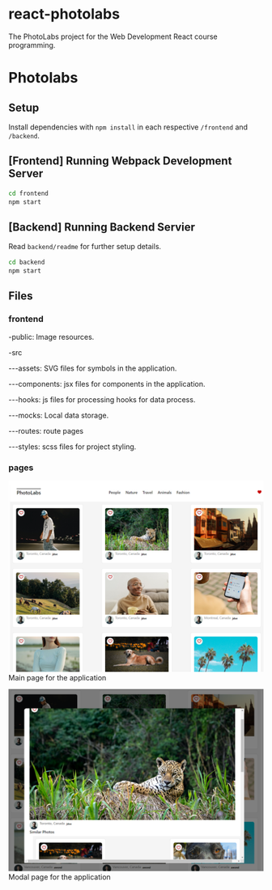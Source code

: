 # react-photolabs
The PhotoLabs project for the Web Development React course programming.

# Photolabs

## Setup

Install dependencies with `npm install` in each respective `/frontend` and `/backend`.

## [Frontend] Running Webpack Development Server

```sh
cd frontend
npm start
```

## [Backend] Running Backend Servier

Read `backend/readme` for further setup details.

```sh
cd backend
npm start
```

## Files
### frontend
-public: Image resources.

-src

---assets: SVG files for symbols in the application.

---components: jsx files for components in the application.

---hooks: js files for processing hooks for data process.

---mocks: Local data storage.

---routes: route pages

---styles: scss files for project styling.

### pages

![alt text](docs/photo-home.png)
Main page for the application

![alt text](docs/photo-modal.png)
Modal page for the application